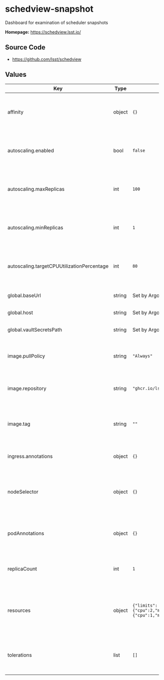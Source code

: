 # schedview-snapshot

Dashboard for examination of scheduler snapshots

**Homepage:** <https://schedview.lsst.io/>

## Source Code

* <https://github.com/lsst/schedview>

## Values

| Key | Type | Default | Description |
|-----|------|---------|-------------|
| affinity | object | `{}` | Affinity rules for the schedview-snapshot deployment pod |
| autoscaling.enabled | bool | `false` | Enable autoscaling of schedview-snapshot deployment |
| autoscaling.maxReplicas | int | `100` | Maximum number of schedview-snapshot deployment pods |
| autoscaling.minReplicas | int | `1` | Minimum number of schedview-snapshot deployment pods |
| autoscaling.targetCPUUtilizationPercentage | int | `80` | Target CPU utilization of schedview-snapshot deployment pods |
| global.baseUrl | string | Set by Argo CD | Base URL for the environment |
| global.host | string | Set by Argo CD | Host name for ingress |
| global.vaultSecretsPath | string | Set by Argo CD | Base path for Vault secrets |
| image.pullPolicy | string | `"Always"` | Pull policy for the schedview-snapshot image |
| image.repository | string | `"ghcr.io/lsst/schedview"` | Image to use in the schedview-snapshot deployment |
| image.tag | string | `""` | Overrides the image tag whose default is the chart appVersion. |
| ingress.annotations | object | `{}` | Additional annotations for the ingress rule |
| nodeSelector | object | `{}` | Node selection rules for the schedview-snapshot deployment pod |
| podAnnotations | object | `{}` | Annotations for the schedview-snapshot deployment pod |
| replicaCount | int | `1` | Number of web deployment pods to start |
| resources | object | `{"limits":{"cpu":2,"memory":"8Gi"},"requests":{"cpu":1,"memory":"4Gi"}}` | Resource limits and requests for the schedview-snapshot deployment pod |
| tolerations | list | `[]` | Tolerations for the schedview-snapshot deployment pod |
